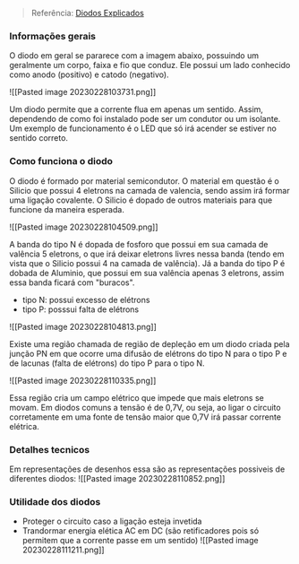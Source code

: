 > Referência: [Diodos Explicados](https://www.youtube.com/watch?v=YkSmMsdSdfw)

### Informações gerais

O diodo em geral se pararece com a imagem abaixo, possuindo um geralmente um corpo, faixa e fio que conduz. Ele possui um lado conhecido como anodo (positivo)  e catodo (negativo).

![[Pasted image 20230228103731.png]]

Um diodo permite que a corrente flua em apenas um sentido. Assim, dependendo de como foi instalado pode ser um condutor ou um isolante. Um exemplo de funcionamento é o LED que só irá acender se estiver no sentido correto.

### Como funciona o diodo

O diodo é formado por material semicondutor. O material em questão é o Silicio que possui 4 eletrons na camada de valencia, sendo assim irá formar uma ligação covalente. O Silicio é dopado de outros materiais para que funcione da maneira esperada.

![[Pasted image 20230228104509.png]]

A banda do tipo N é dopada de fosforo que possui em sua camada de valência 5 eletrons, o que irá deixar eletrons livres nessa banda (tendo em vista que o Silicio possui 4 na camada de valência). Já a banda do tipo P é dobada de Aluminio, que possui em sua valência apenas 3 eletrons, assim essa banda ficará com "buracos".

- tipo N: possui excesso de elétrons
- tipo P: posssui falta de elétrons

![[Pasted image 20230228104813.png]]

Existe uma região chamada de região de depleção em um diodo criada pela junção PN em que ocorre uma difusão de elétrons do tipo N para o tipo P e de lacunas (falta de elétrons) do tipo P para o tipo N.

![[Pasted image 20230228110335.png]]

Essa região cria um campo elétrico que impede que mais eletrons se movam. Em diodos comuns a tensão é de 0,7V, ou seja, ao ligar o circuito corretamente em uma fonte de tensão maior que 0,7V irá passar corrente elétrica.

### Detalhes tecnicos

Em representações de desenhos essa são as representações possiveis de diferentes diodos:
![[Pasted image 20230228110852.png]]

### Utilidade dos diodos

- Proteger o circuito caso a ligação esteja invetida
- Trandormar energia elética AC em DC (são retificadores pois só permitem que a corrente passe em um sentido)
	![[Pasted image 20230228111211.png]]

